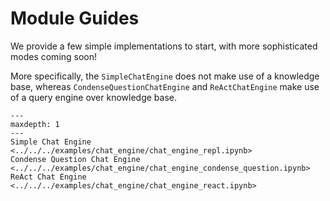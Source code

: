 # Module Guides

We provide a few simple implementations to start, with more sophisticated modes coming soon!  

More specifically, the `SimpleChatEngine` does not make use of a knowledge base, 
whereas `CondenseQuestionChatEngine` and `ReActChatEngine` make use of a query engine over knowledge base.

```{toctree}
---
maxdepth: 1
---
Simple Chat Engine <../../../examples/chat_engine/chat_engine_repl.ipynb>
Condense Question Chat Engine <../../../examples/chat_engine/chat_engine_condense_question.ipynb>
ReAct Chat Engine <../../../examples/chat_engine/chat_engine_react.ipynb>
```